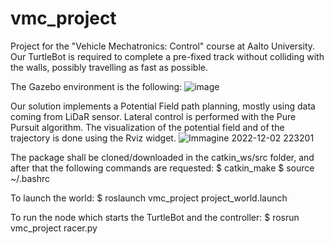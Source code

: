 # vmc_project
Project for the "Vehicle Mechatronics: Control" course at Aalto University.
Our TurtleBot is required to complete a pre-fixed track without colliding with the walls, possibly travelling as fast as possible. 

The Gazebo environment is the following:
![image](https://user-images.githubusercontent.com/90208924/205381215-ccf6ac55-7105-488a-b116-c23437666e6c.png)

Our solution implements a Potential Field path planning, mostly using data coming from LiDaR sensor. Lateral control is performed with the Pure Pursuit algorithm.
The visualization of the potential field and of the trajectory is done using the Rviz widget.
![Immagine 2022-12-02 223201](https://user-images.githubusercontent.com/90208924/205380897-29b61d9c-46ac-473b-8418-349af1ef2766.png)

The package shall be cloned/downloaded in the catkin_ws/src folder, and after that the following commands are requested:
$ catkin_make
$ source ~/.bashrc

To launch the world:
$ roslaunch vmc_project project_world.launch

To run the node which starts the TurtleBot and the controller:
$ rosrun vmc_project racer.py
